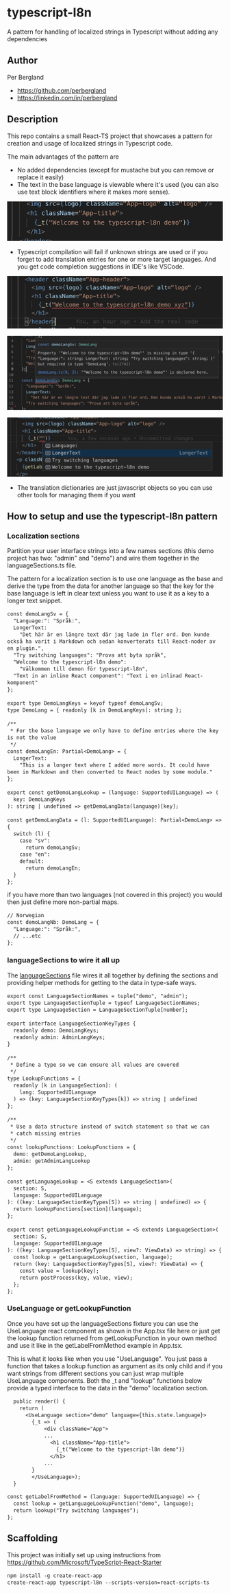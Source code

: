 # typescript-l8n
A pattern for handling of localized strings in Typescript without adding any dependencies

## Author
Per Bergland
- https://github.com/perbergland
- https://linkedin.com/in/perbergland

## Description
This repo contains a small React-TS project that showcases a pattern for creation and usage of localized strings in Typescript code.

The main advantages of the pattern are

* No added dependencies (except for mustache but you can remove or replace it easily)
* The text in the base language is viewable where it's used
(you can also use text block identifiers where it makes more sense).

![simple use](public/simple-use.png)

* Typescript compilation will fail if unknown strings are used or if you forget to add translation entries for one or more target languages. And you get code completion suggestions in IDE's like VSCode.

![missing key 1](public/missing-key-1.png)

![missing key 2](public/missing-key-2.png)

![code completion](public/completion.png)

* The translation dictionaries are just javascript objects so you can use other tools for managing them if you want


## How to setup and use the typescript-l8n pattern

### Localization sections
Partition your user interface strings into a few names sections (this demo project has two: "admin" and "demo") and wire them together in the languageSections.ts file.

The pattern for a localization section is to use one language as the base and derive the type from the data for another language so that the key for the base language is left in clear text
unless you want to use it as a key to a longer text snippet.

```
const demoLangSv = {
  "Language:": "Språk:",
  LongerText:
    "Det här är en längre text där jag lade in fler ord. Den kunde också ha varit i Markdown och sedan konverterats till React-noder av en plugin.",
  "Try switching languages": "Prova att byta språk",
  "Welcome to the typescript-l8n demo":
    "Välkommen till demon för typescript-l8n",
  "Text in an inline React component": "Text i en inlinad React-komponent"
};

export type DemoLangKeys = keyof typeof demoLangSv;
type DemoLang = { readonly [k in DemoLangKeys]: string };

/**
 * For the base language we only have to define entries where the key is not the value
 */
const demoLangEn: Partial<DemoLang> = {
  LongerText:
    "This is a longer text where I added more words. It could have been in Markdown and then converted to React nodes by some module."
};

export const getDemoLangLookup = (language: SupportedUILanguage) => (
  key: DemoLangKeys
): string | undefined => getDemoLangData(language)[key];

const getDemoLangData = (l: SupportedUILanguage): Partial<DemoLang> => {
  switch (l) {
    case "sv":
      return demoLangSv;
    case "en":
    default:
      return demoLangEn;
  }
};

```
if you have more than two languages (not covered in this project) you would then just define more non-partial maps.
```
// Norwegian
const demoLangNb: DemoLang = {
  "Language:": "Språk:",
  // ...etc
};
```

### languageSections to wire it all up
The [languageSections](src/localization/lib/languageSections.ts) file wires it all together by defining the sections and providing helper methods for getting to the data in type-safe ways.

```
export const LanguageSectionNames = tuple("demo", "admin");
export type LanguageSectionTuple = typeof LanguageSectionNames;
export type LanguageSection = LanguageSectionTuple[number];

export interface LanguageSectionKeyTypes {
  readonly demo: DemoLangKeys;
  readonly admin: AdminLangKeys;
}

/**
 * Define a type so we can ensure all values are covered
 */
type LookupFunctions = {
  readonly [k in LanguageSection]: (
    lang: SupportedUILanguage
  ) => (key: LanguageSectionKeyTypes[k]) => string | undefined
};

/**
 * Use a data structure instead of switch statement so that we can
 * catch missing entries
 */
const lookupFunctions: LookupFunctions = {
  demo: getDemoLangLookup,
  admin: getAdminLangLookup
};

const getLanguageLookup = <S extends LanguageSection>(
  section: S,
  language: SupportedUILanguage
): ((key: LanguageSectionKeyTypes[S]) => string | undefined) => {
  return lookupFunctions[section](language);
};

export const getLanguageLookupFunction = <S extends LanguageSection>(
  section: S,
  language: SupportedUILanguage
): ((key: LanguageSectionKeyTypes[S], view?: ViewData) => string) => {
  const lookup = getLanguageLookup(section, language);
  return (key: LanguageSectionKeyTypes[S], view?: ViewData) => {
    const value = lookup(key);
    return postProcess(key, value, view);
  };
};
```

### UseLanguage or getLookupFunction
Once you have set up the languageSections fixture you can use the UseLanguage react component as shown in the App.tsx file here or just get the lookup function returned from getLookupFunction in your own method and use it like in the getLabelFromMethod example in App.tsx.

This is what it looks like when you use "UseLanguage". You just pass a function that takes a lookup function as argument as its only child and if you want strings from different sections you can just wrap multiple UseLanguage components. Both the _t and "lookup" functions below provide a typed interface to the data in the "demo" localization section.

```
  public render() {
    return (
      <UseLanguage section="demo" language={this.state.language}>
        {_t => (
            <div className="App">
            ...
              <h1 className="App-title">
                {_t("Welcome to the typescript-l8n demo")}
              </h1>
            ...
        }
        </UseLanguage>);
  }
``` 

```
const getLabelFromMethod = (language: SupportedUILanguage) => {
  const lookup = getLanguageLookupFunction("demo", language);
  return lookup("Try switching languages");
};
```

## Scaffolding

This project was initially set up using instructions from https://github.com/Microsoft/TypeScript-React-Starter

```
npm install -g create-react-app
create-react-app typescript-l8n --scripts-version=react-scripts-ts
```
